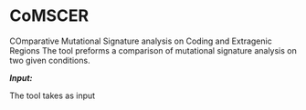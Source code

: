 # CoMSCER

COmparative Mutational Signature analysis on Coding and Extragenic Regions
The tool preforms a comparison of mutational signature analysis on two given conditions.


**_Input:_**

The tool takes as input 
